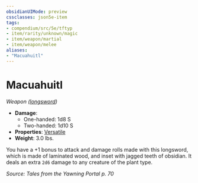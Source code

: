 ```yaml
---
obsidianUIMode: preview
cssclasses: json5e-item
tags:
- compendium/src/5e/tftyp
- item/rarity/unknown/magic
- item/weapon/martial
- item/weapon/melee
aliases: 
- "Macuahuitl"
---
```

# Macuahuitl
*Weapon ([longsword](TTRPG/Source%20Material/Mechanics/items/longsword.md))*  

- **Damage**:
  - One-handed: 1d8 S
  - Two-handed: 1d10 S
- **Properties**: [Versatile](TTRPG/Source%20Material/Mechanics/Rules/item-properties.md#Versatile)
- **Weight**: 3.0 lbs.

You have a +1 bonus to attack and damage rolls made with this longsword, which is made of laminated wood, and inset with jagged teeth of obsidian. It deals an extra `2d6` damage to any creature of the plant type.

*Source: Tales from the Yawning Portal p. 70*